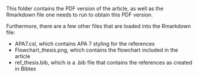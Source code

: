 This folder contains the PDF version of the article, as well as the Rmarkdown file one needs to run to obtain this PDF version. 

Furthermore, there are a few other files that are loaded into the Rmarkdown file:
- APA7.csl, which contains APA 7 styling for the references
- Flowchart_thesis.png, which contains the flowchart included in the article
- ref_thesis.bib, which is a .bib file that contains the references as created in Bibtex
